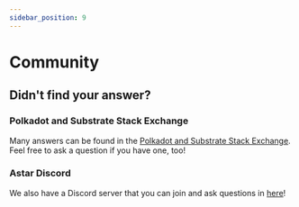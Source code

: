```yaml
---
sidebar_position: 9
---
```


# Community

## Didn't find your answer?

### Polkadot and Substrate Stack Exchange

Many answers can be found in the [Polkadot and Substrate Stack Exchange](https://substrate.stackexchange.com/). Feel free to ask a question if you have one, too!

### Astar Discord

We also have a Discord server that you can join and ask questions in [here](https://discord.com/invite/kvRRnvBbQn)!
